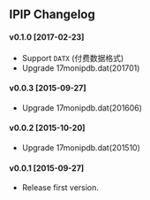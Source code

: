 ## IPIP Changelog

#### v0.1.0 [2017-02-23]

- Support `DATX` (付费数据格式)
- Upgrade 17monipdb.dat(201701)

#### v0.0.3 [2015-09-27]

- Upgrade 17monipdb.dat(201606)

#### v0.0.2 [2015-10-20]

- Upgrade 17monipdb.dat(201510)

#### v0.0.1 [2015-09-27]

- Release first version.
